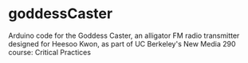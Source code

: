 # goddessCaster
Arduino code for the Goddess Caster, an alligator FM radio transmitter designed for Heesoo Kwon, as part of UC Berkeley's New Media 290 course: Critical Practices 
